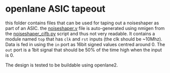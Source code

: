 # openlane ASIC tapeout

this folder contains files that can be used for taping out a noiseshaper as part of an ASIC.
the [noiseshaper.v](./noiseshaper.v) file is auto-generated using nmigen from  the [noiseshaper_cifb.py](../gateware/noiseshaper_cifb.py) script and thus not very readable.
It contains a module named `top` that has `clk` and `rst` inputs (the clk should be ~10Mhz). Data is fed in using the `in` port as 16bit signed values centred around 0. The `out` port is a 1bit signal that should be 50% of the time high when the input is 0.

The design is tested to be buildable using openlane2.
